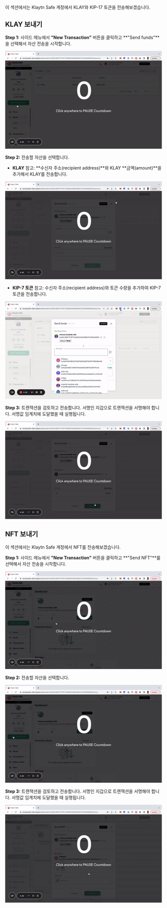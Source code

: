 이 섹션에서는 Klaytn Safe 계정에서 KLAY와 KIP-17 토큰을 전송해보겠습니다.

## KLAY 보내기 <a id="Send KLAY from Safe"></a>

**Step 1:** 사이드 메뉴에서 **"New Transaction"** 버튼을 클릭하고 **"Send funds"**을 선택해서 자산 전송을 시작합니다.

![](../img/klaytn-safe/5_safeSendInit.gif)

**Step 2:** 전송할 자산을 선택합니다.

* **KLAY** 참고: **수신자 주소(recipient address)**와 KLAY **금액(amount)**을 추가해서 KLAY를 전송합니다.

![](../img/klaytn-safe/6_safeSendKlay.gif)

* **KIP-7 토큰** 참고: 수신자 주소(recipient address)와 토큰 수량을 추가하여 KIP-7 토큰을 전송합니다.

![](../img/klaytn-safe/7_safeSendKIP7.gif)


**Step 3:** 트랜잭션을 검토하고 전송합니다. 서명인 지갑으로 트랜잭션을 서명해야 합니다. 서명값 임계치에 도달했을 때 실행됩니다.

![](../img/klaytn-safe/8_safeExecKlay.gif)

## NFT 보내기<a id="Send NFTs from Safe"></a>

이 섹션에서는 Klaytn Safe 계정에서 NFT를 전송해보겠습니다.

**Step 1:** 사이드 메뉴에서 **"New Transaction"** 버튼을 클릭하고 **"Send NFT"**를 선택해서 자산 전송을 시작합니다.

![](../img/klaytn-safe/9_safeNFTInit.gif)

**Step 2:** 전송할 자산을 선택합니다.

![](../img/klaytn-safe/10_safeChooseNFT.gif)

**Step 3:** 트랜잭션을 검토하고 전송합니다. 서명인 지갑으로 트랜잭션을 서명해야 합니다. 서명값 임계치에 도달했을 때 실행됩니다.

![](../img/klaytn-safe/11_safeNftExec.gif)
